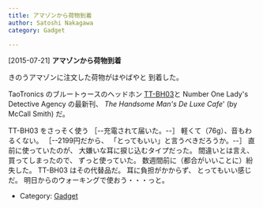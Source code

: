 ```yaml
---
title: アマゾンから荷物到着
author: Satoshi Nakagawa
category: Gadget

---
```


[2015-07-21] **アマゾンから荷物到着** 

 きのうアマゾンに注文した荷物がはやばやと
到着した。

 TaoTronics のブルートゥースのヘッドホン
[TT-BH03](https://www.google.co.jp/search?client=ubuntu&channel=fs&q=tt-bh03&ie=utf-8&oe=utf-8&hl=ja)と
Number One Lady's Detective Agency の最新刊、
_The Handsome Man's De Luxe Cafe_' (by McCall Smith) だ。

 TT-BH03 をさっそく使う
［--充電されて届いた。--］
軽くて（76g）、音もわるくない。
［--2199円だから、
「とってもいい」と言うべきだろうか。--］
直前に使っていたのが、
大嫌いな耳に捩じ込むタイプだった。
間違いとは言え、買ってしまったので、
ずっと使っていた。
数週間前に（都合がいいことに）紛失した。
TT-BH03 はその代替品だ。
耳に負担がかからず、
とってもいい感じだ。
明日からのウォーキングで使おう・・・っと。

- Category: [Gadget](https://merapano.github.io/categories.html#Gadget)

